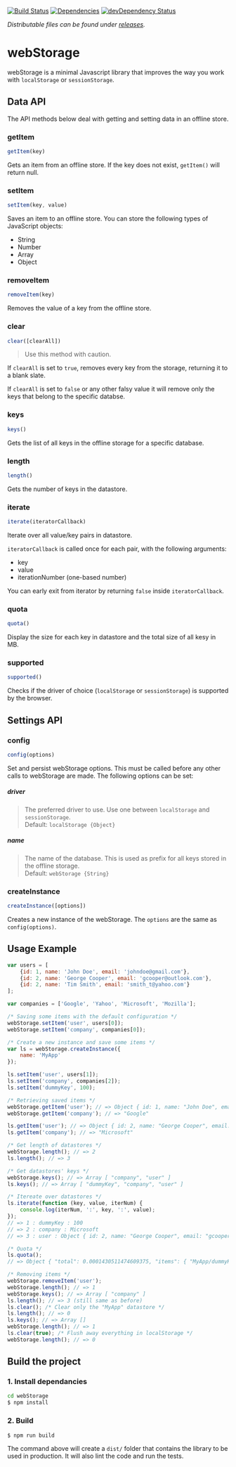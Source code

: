 [![Build Status](https://travis-ci.org/georapbox/webStorage.svg?branch=master)](https://travis-ci.org/georapbox/webStorage) [![Dependencies](https://david-dm.org/georapbox/webStorage.svg?theme=shields.io)](https://david-dm.org/georapbox/webStorage) [![devDependency Status](https://david-dm.org/georapbox/webStorage/dev-status.svg)](https://david-dm.org/georapbox/webStorage#info=devDependencies)

*Distributable files can be found under [releases](https://github.com/georapbox/webStorage/releases).*

# webStorage

webStorage is a minimal Javascript library that improves the way you work with ```localStorage``` or ```sessionStorage```.


## Data API

The API methods below deal with getting and setting data in an offline store.

### getItem

```js
getItem(key)
```

Gets an item from an offline store. If the key does not exist, ```getItem()``` will return null.

### setItem

```js
setItem(key, value)
```

Saves an item to an offline store. You can store the following types of JavaScript objects:

- String
- Number
- Array
- Object

### removeItem

```js
removeItem(key)
```

Removes the value of a key from the offline store.

### clear

```js
clear([clearAll])
```

> Use this method with caution.

If ```clearAll``` is set to ```true```, removes every key from the storage, returning it to a blank slate.

If ```clearAll``` is set to ```false``` or any other falsy value it will remove only the keys that belong to the specific databse.

### keys

```js
keys()
```

Gets the list of all keys in the offline storage for a specific database.

### length

```js
length()
```

Gets the number of keys in the datastore.

### iterate

```js
iterate(iteratorCallback)
```

Iterate over all value/key pairs in datastore.

<code>iteratorCallback</code> is called once for each pair, with the following arguments:

- key
- value
- iterationNumber (one-based number)

You can early exit from iterator by returning ```false``` inside ```iteratorCallback```.

### quota

```js
quota()
```

Display the size for each key in datastore and the total size of all kesy in MB.

### supported

```js
supported()
```

Checks if the driver of choice (<code>localStorage</code> or <code>sessionStorage</code>) is supported by the browser.


## Settings API

### config

```js
config(options)
```

Set and persist webStorage options. This must be called before any other calls to webStorage are made. The following options can be set:

##### driver
> The preferred driver to use. Use one between ```localStorage``` and ```sessionStorage```.<br>
Default: ```localStorage {Object}```

##### name
> The name of the database. This is used as prefix for all keys stored in the offline storage.<br>
Default: ```webStorage {String}```


### createInstance

```js
createInstance([options])
```

Creates a new instance of the webStorage. The ```options``` are the same as ```config(options)```.


## Usage Example

```js
var users = [
    {id: 1, name: 'John Doe', email: 'johndoe@gmail.com'},
    {id: 2, name: 'George Cooper', email: 'gcooper@outlook.com'},
    {id: 2, name: 'Tim Smith', email: 'smith_t@yahoo.com'}
];

var companies = ['Google', 'Yahoo', 'Microsoft', 'Mozilla'];

/* Saving some items with the default configuration */
webStorage.setItem('user', users[0]);
webStorage.setItem('company', companies[0]);

/* Create a new instance and save some items */
var ls = webStorage.createInstance({
    name: 'MyApp'
});

ls.setItem('user', users[1]);
ls.setItem('company', companies[2]);
ls.setItem('dummyKey', 100);

/* Retrieving saved items */
webStorage.getItem('user'); // => Object { id: 1, name: "John Doe", email: "johndoe@gmail.com" }
webStorage.getItem('company'); // => "Google"

ls.getItem('user'); // => Object { id: 2, name: "George Cooper", email: "gcooper@outlook.com" }
ls.getItem('company'); // => "Microsoft"

/* Get length of datastores */
webStorage.length(); // => 2
ls.length(); // => 3

/* Get datastores' keys */
webStorage.keys(); // => Array [ "company", "user" ]
ls.keys(); // => Array [ "dummyKey", "company", "user" ]

/* Itereate over datastores */
ls.iterate(function (key, value, iterNum) {
    console.log(iterNum, ':', key, ':', value);
});
// => 1 : dummyKey : 100
// => 2 : company : Microsoft
// => 3 : user : Object { id: 2, name: "George Cooper", email: "gcooper@outlook.com" }

/* Quota */
ls.quota();
// => Object { "total": 0.0001430511474609375, "items": { "MyApp/dummyKey": 0.0000057220458984375, "MyApp/company": 0.0000209808349609375, "MyApp/user": 0.0001163482666015625 } }"

/* Removing items */
webStorage.removeItem('user');
webStorage.length(); // => 1
webStorage.keys(); // => Array [ "company" ]
ls.length(); // => 3 (still same as before)
ls.clear(); /* Clear only the "MyApp" datastore */
ls.length(); // => 0
ls.keys(); // => Array []
webStorage.length(); // => 1
ls.clear(true); /* Flush away everything in localStorage */
webStorage.length(); // => 0
```


## Build the project

### 1. Install dependancies

```sh
cd webStorage
$ npm install
```

### 2. Build

```sh
$ npm run build
```

The command above will create a ```dist/``` folder that contains the library to be used in production. It will also lint the code and run the tests.
